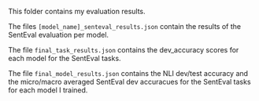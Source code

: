 This folder contains my evaluation results. 

The files `[model_name]_senteval_results.json` contain the results of the SentEval evaluation per model.

The file `final_task_results.json` contains the dev_accuracy scores for each model for the SentEval tasks.

The file `final_model_results.json` contains the NLI dev/test accuracy and the micro/macro averaged SentEval dev accuracues for the SentEval tasks for each model I trained.